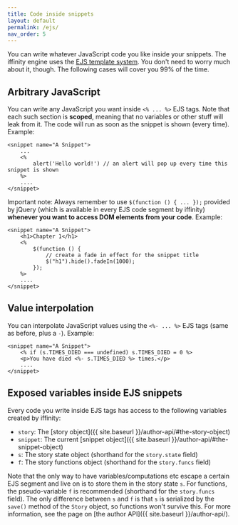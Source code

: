 ```yaml
---
title: Code inside snippets
layout: default
permalink: /ejs/
nav_order: 5
---
```


You can write whatever JavaScript code you like inside your snippets. The iffinity engine uses the [EJS template system](https://ejs.co/). You don't need to worry much about it, though. The following cases will cover you 99% of the time.

## Arbitrary JavaScript

You can write any JavaScript you want inside `<% ... %>` EJS tags. Note that each such section is **scoped**, meaning that no variables or other stuff will leak from it. The code will run as soon as the snippet is shown (every time). Example:

```ejs
<snippet name="A Snippet">
    ...
    <%
        alert('Hello world!') // an alert will pop up every time this snippet is shown
    %>
    ....
</snippet>
```

Important note: Always remember to use `$(function () { ... });` provided by jQuery (which is available in every EJS code segment by iffinity) **whenever you want to access DOM elements from your code**. Example:

```ejs
<snippet name="A Snippet">
    <h1>Chapter 1</h1>
    <%
        $(function () {
            // create a fade in effect for the snippet title
            $("h1").hide().fadeIn(1000);
        });
    %>
    ....
</snippet>
```

## Value interpolation

You can interpolate JavaScript values using the `<%- ... %>` EJS tags (same as before, plus a `-`). Example:

```ejs
<snippet name="A Snippet">
    <% if (s.TIMES_DIED === undefined) s.TIMES_DIED = 0 %>
    <p>You have died <%- s.TIMES_DIED %> times.</p>
    ....
</snippet>
```

## Exposed variables inside EJS snippets

Every code you write inside EJS tags has access to the following variables created by iffinity:

 - `story`: The [story object]({{ site.baseurl }}/author-api/#the-story-object)
 - `snippet`: The current [snippet object]({{ site.baseurl }}/author-api/#the-snippet-object)
 - `s`: The story state object (shorthand for the `story.state` field)
 - `f`: The story functions object (shorthand for the `story.funcs` field)

Note that the only way to have variables/computations etc escape a certain EJS segment and live on is to store them in the story state `s`. For functions, the pseudo-variable `f` is recommended (shorthand for the `story.funcs` field). The only difference between `s` and `f` is that `s` is serialized by the `save()` method of the `Story` object, so functions won't survive this. For more information, see the page on [the author API]({{ site.baseurl }}/author-api/).
